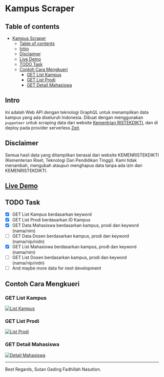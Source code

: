 # Kampus Scraper

## Table of contents
- [Kampus Scraper](#kampus-scraper)
  - [Table of contents](#table-of-contents)
  - [Intro](#intro)
  - [Disclaimer](#disclaimer)
  - [Live Demo](#live-demo)
  - [TODO Task](#todo-task)
  - [Contoh Cara Mengkueri](#contoh-cara-mengkueri)
    - [GET List Kampus](#get-list-kampus)
    - [GET List Prodi](#get-list-prodi)
    - [GET Detail Mahasiswa](#get-detail-mahasiswa)

## Intro
Ini adalah Web API dengan teknologi GraphQL untuk menampilkan data kampus yang ada diseluruh Indonesia. Dibuat dengan menggunakan `puppeteer` untuk scraping data dari website [Kementrian RISTEKDIKTI](https://forlap.ristekdikti.go.id/), dan di deploy pada provider serverless [Zeit](https://zeit.co).

## Disclaimer
Semua hasil data yang ditampilkan berasal dari website KEMENRISTEKDIKTI (Kementerian Riset, Teknologi Dan Pendidikan Tinggi). Kami tidak menambah, mengubah ataupun menghapus data tanpa ada izin dari KEMENRISTEKDIKTI.

## [Live Demo](https://kampus-api.sutanlab.id/graphql)

## TODO Task
- [x] GET List Kampus berdasarkan keyword
- [x] GET List Prodi berdasarkan ID Kampus
- [x] GET Data Mahasiswa berdasarkan kampus, prodi dan keyword (nama/nim) 
- [ ] GET Data Dosen berdasarkan kampus, prodi dan keyword (nama/nip/nidn)
- [x] GET List Mahasiswa berdasarkan kampus, prodi dan keyword (nama/nim)
- [ ] GET List Dosen berdasarkan kampus, prodi dan keyword (nama/nip/nidn)
- [ ] And maybe more data for next development

## Contoh Cara Mengkueri
### GET List Kampus
[![List Kampus](https://raw.githubusercontent.com/sutanlab/kampus-api/master/capture/getListKampus.png)](https://raw.githubusercontent.com/sutanlab/kampus-api/master/capture/getListKampus.png)

### GET List Prodi
[![List Prodi](https://raw.githubusercontent.com/sutanlab/kampus-api/master/capture/getListProdi.png)](https://raw.githubusercontent.com/sutanlab/kampus-api/master/capture/getListProdi.png)

### GET Detail Mahasiswa
[![Detail Mahasiswa](https://raw.githubusercontent.com/sutanlab/kampus-api/master/capture/getMahasiswa.png)](https://raw.githubusercontent.com/sutanlab/kampus-api/master/capture/getMahasiswa.png)

---

Best Regards,
Sutan Gading Fadhillah Nasution.
